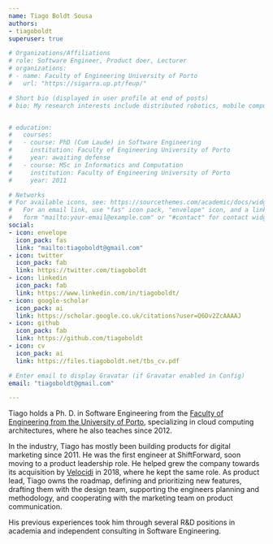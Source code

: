 ```yaml
---
name: Tiago Boldt Sousa
authors:
- tiagoboldt
superuser: true

# Organizations/Affiliations
# role: Software Engineer, Product doer, Lecturer
# organizations:
# - name: Faculty of Engineering University of Porto
#   url: "https://sigarra.up.pt/feup/"

# Short bio (displayed in user profile at end of posts)
# bio: My research interests include distributed robotics, mobile computing and programmable matter.


# education:
#   courses:
#   - course: PhD (Cum Laude) in Software Engineering
#     institution: Faculty of Engineering University of Porto
#     year: awaiting defense
#   - course: MSc in Informatics and Computation
#     institution: Faculty of Engineering University of Porto
#     year: 2011

# Networks
# For available icons, see: https://sourcethemes.com/academic/docs/widgets/#icons
#   For an email link, use "fas" icon pack, "envelope" icon, and a link in the
#   form "mailto:your-email@example.com" or "#contact" for contact widget.
social:
- icon: envelope
  icon_pack: fas
  link: "mailto:tiagoboldt@gmail.com"
- icon: twitter
  icon_pack: fab
  link: https://twitter.com/tiagoboldt
- icon: linkedin
  icon_pack: fab
  link: https://www.linkedin.com/in/tiagoboldt/
- icon: google-scholar
  icon_pack: ai
  link: https://scholar.google.co.uk/citations?user=Q6Dv2ZcAAAAJ
- icon: github
  icon_pack: fab
  link: https://github.com/tiagoboldt
- icon: cv
  icon_pack: ai
  link: https://files.tiagoboldt.net/tbs_cv.pdf

# Enter email to display Gravatar (if Gravatar enabled in Config)
email: "tiagoboldt@gmail.com"

---
```



Tiago holds a Ph. D. in Software Engineering from the [Faculty of Engineering from the University of Porto](https://sigarra.up.pt/feup/pt/func_geral.formview?p_codigo=479881), specializing in cloud computing architectures, where he also teaches since 2012.

In the industry, Tiago has mostly been building products for digital marketing since 2011. He was the first engineer at ShiftForward, soon moving to a product leadership role. He helped grew the company towards its acquisition by [Velocidi](https://www.velocidi.com/) in 2018, where he kept the same role. As product lead, Tiago owns the roadmap, defining and prioritizing new features, drafting them with the design team, supporting the engineers planning and methodology, and cooperating with the marketing team on product communication.

His previous experiences took him through several R&D positions in academia and independent consulting in Software Engineering.
